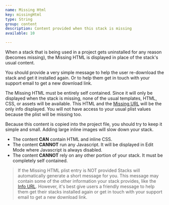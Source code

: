 ```yaml
---
name: Missing Html
key: missingHtml
type: String
group: content
description: Content provided when this stack is missing
available: 10

---
```


When a stack that is being used in a project gets uninstalled for any reason (becomes missing), the Missing HTML is displayed in place of the stack's usual content.

You should provide a very simple message to help the user re-download the stack and get it installed again. Or to help them
get in touch with your support email to get a new download link.

The Missing HTML must be entirely self contained. Since it will only be displayed when the stack is missing, none of the usual templates, HTML, CSS, or assets will be available. This HTML and the [Missing URL](missingURL) will be the only info displayed. You will not have access to your usual plist values because the plist will be missing too.

Because this content is copied into the project file, you should try to keep it simple and small. Adding large inline images will slow down your stack.


 - The content **CAN** contain HTML and inline CSS.
 - The content **CANNOT** run any Javascript. It will be displayed in Edit Mode where Javascript is always disabled.
 - The content **CANNOT** rely on any other portion of your stack. It must be completely self contained.


> If the Missing HTML plist entry is NOT provided Stacks will automatically generate a short message for you. This message may contain some of the other information your stack provides, like the [Info URL](infoURL). However, it's best give users a friendly message to help them get their stacks installed again or get in touch with your support email to get a new download link.
